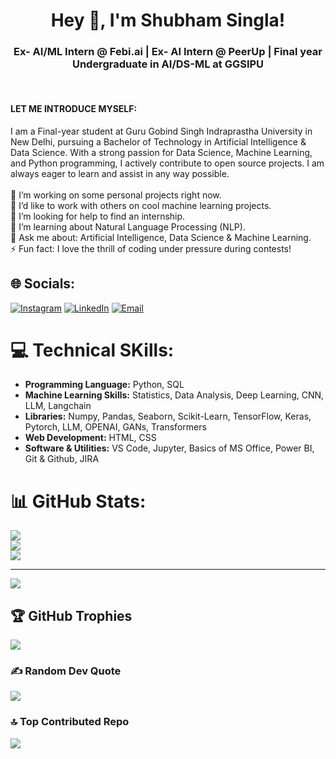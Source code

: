 <div align="center">
  <h1>Hey 👋, I'm Shubham Singla!</h1>
</div>
<div align="center">
<h3>Ex- AI/ML Intern @ Febi.ai  | Ex- AI Intern @ PeerUp  | Final year Undergraduate in AI/DS-ML at GGSIPU</h3>
</div><br>

  <h4> LET ME INTRODUCE MYSELF: </h4>


I am a Final-year student at Guru Gobind Singh Indraprastha University in New Delhi, pursuing a Bachelor of Technology in Artificial Intelligence & Data Science. With a strong passion for Data Science, Machine Learning, and Python programming, I actively contribute to open source projects. I am always eager to learn and assist in any way possible. <br>
<br>
🔭 I’m working on some personal projects right now.<br>👯 I’d like to work with others on cool machine learning projects.<br>🤝 I’m looking for help to find an internship.<br>🌱 I’m learning about Natural Language Processing (NLP).<br>💬 Ask me about: Artificial Intelligence, Data Science & Machine Learning.<br>⚡ Fun fact: I love the thrill of coding under pressure during contests!



## 🌐 Socials:
[![Instagram](https://img.shields.io/badge/Instagram-%23E4405F.svg?logo=Instagram&logoColor=white)](https://instagram.com/its_shubham_singla) [![LinkedIn](https://img.shields.io/badge/LinkedIn-%230077B5.svg?logo=linkedin&logoColor=white)](https://linkedin.com/in/linkedin.com/in/shubham-singla-b19003256) [![Email](https://img.shields.io/badge/Email-D14836?logo=gmail&logoColor=white)](mailto:shubhamsingla259@gmail.com)
 

# 💻 Technical SKills:
* **Programming Language:** Python, SQL<br>
* **Machine Learning Skills:** Statistics, Data Analysis, Deep Learning, CNN, LLM, Langchain<br>
* **Libraries:** Numpy, Pandas, Seaborn, Scikit-Learn, TensorFlow, Keras, Pytorch, LLM, OPENAI, GANs, Transformers<br>
* **Web Development:** HTML, CSS<br>
* **Software & Utilities:** VS Code, Jupyter, Basics of MS Office, Power BI, Git & Github, JIRA<br>

# 📊 GitHub Stats:
![](https://github-readme-stats.vercel.app/api?username=Shubham-Singla259&theme=default&hide_border=false&include_all_commits=true&count_private=true)<br/>
![](https://github-readme-streak-stats.herokuapp.com/?user=Shubham-Singla259&theme=default&hide_border=false)<br/>
![](https://github-readme-stats.vercel.app/api/top-langs/?username=Shubham-Singla259&theme=default&hide_border=false&include_all_commits=true&count_private=true&layout=compact)

---
[![](https://visitcount.itsvg.in/api?id=Shubham-Singla259&icon=0&color=0)](https://visitcount.itsvg.in)

## 🏆 GitHub Trophies
![](https://github-profile-trophy.vercel.app/?username=Shubham-Singla259&theme=radical&no-frame=false&no-bg=true&margin-w=4)

### ✍️ Random Dev Quote
![](https://quotes-github-readme.vercel.app/api?type=horizontal&theme=radical)

### 🔝 Top Contributed Repo
![](https://github-contributor-stats.vercel.app/api?username=Shubham-Singla259&limit=5&theme=dark&combine_all_yearly_contributions=true)


